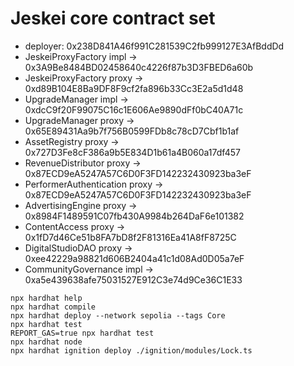 # Jeskei core contract set

   * deployer: 0x238D841A46f991C281539C2fb999127E3AfBddDd
   * JeskeiProxyFactory impl   → 0x3A9Be8484BD02458640c4226f87b3D3FBED6a60b
   * JeskeiProxyFactory proxy  → 0xd89B104E8Ba9DF8F9cf2fa896b33Cc3E2a5d1d48
   * UpgradeManager impl   → 0xdcC9f20F99075C16c1E606Ae9890dFf0bC40A71c
   * UpgradeManager proxy  → 0x65E89431Aa9b7f756B0599FDb8c78cD7Cbf1b1af
   * AssetRegistry proxy  → 0x727D3Fe8cF386a9b5E834D1b61a4B060a17df457
   * RevenueDistributor proxy  → 0x87ECD9eA5247A57C6D0F3FD142232430923ba3eF
   * PerformerAuthentication proxy  → 0x87ECD9eA5247A57C6D0F3FD142232430923ba3eF
   * AdvertisingEngine proxy  → 0x8984F1489591C07fb430A9984b264DaF6e101382
   * ContentAccess proxy  → 0x1fD7d46Ce51b8FA7bD8f2F81316Ea41A8fF8725C
   * DigitalStudioDAO proxy  → 0xee42229a98821d606B2404a41c1d08Ad0D05a7eF
   * CommunityGovernance impl → 0xa5e439638afe75031527E912C3e74d9Ce36C1E33

```shell
npx hardhat help
npx hardhat compile
npx hardhat deploy --network sepolia --tags Core
npx hardhat test
REPORT_GAS=true npx hardhat test
npx hardhat node
npx hardhat ignition deploy ./ignition/modules/Lock.ts
```
